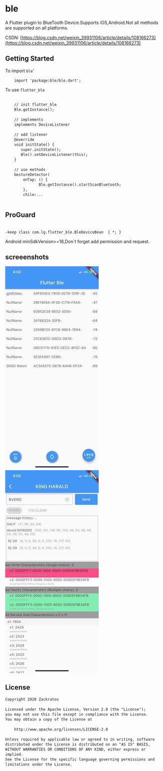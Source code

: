 # ble

A Flutter plugin to BlueTooth Device.Supports iOS,Android.Not all methods are supported on all platforms.

CSDN: [https://blog.csdn.net/weixin_39931106/article/details/108166273](https://blog.csdn.net/weixin_39931106/article/details/108166273)

## Getting Started

To import `ble`'
```
    import 'package:ble/ble.dart';
```
To use `flutter_ble` 
```
    
    // init flutter_ble 
    Ble.getInstance();
    
    // implements
    implements DeviceListener
    
    // add listener
    @override
    void initState() {
       super.initState();
       Ble().setDeviceListener(this);
    }

    // use methods
    GestureDetector(
        onTap: () {
               Ble.getInstance().startScanBluetooth;
        },
        chile:...                   
    
```

## ProGuard
```

-keep class com.lg.flutter_ble.BleDeviceBean  { *; }
```

Android minSdkVersion>=18,Don`t forget add permission and request.

## screeenshots

![](screenshots/1.jpg) ![](screenshots/2.jpg)

## License
```
Copyright 2020 Zackratos

Licensed under the Apache License, Version 2.0 (the "License");
you may not use this file except in compliance with the License.
You may obtain a copy of the License at

    http://www.apache.org/licenses/LICENSE-2.0

Unless required by applicable law or agreed to in writing, software
distributed under the License is distributed on an "AS IS" BASIS,
WITHOUT WARRANTIES OR CONDITIONS OF ANY KIND, either express or implied.
See the License for the specific language governing permissions and
limitations under the License.
```

